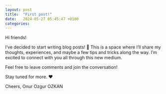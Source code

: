 ```yaml
---
layout: post
title:  "First post!"
date:   2024-05-27 05:45:47 +0100
categories: 
---
```


Hi friends!

I’ve decided to start writing blog posts! 🎉 This is a space where I’ll share my thoughts, experiences, and maybe a few tips and tricks along the way. I’m excited to connect with you all through this new medium.

Feel free to leave comments and join the conversation!

Stay tuned for more. ❤️

Cheers, Onur Ozgur OZKAN
